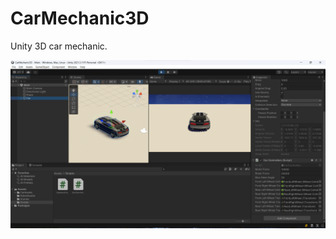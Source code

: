 # CarMechanic3D
Unity 3D car mechanic.

![Project image](https://github.com/ahmettopak/CarMechanic3D/blob/main/CarMechanic3D.png)
